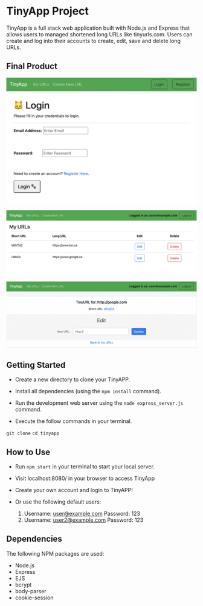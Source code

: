 # TinyApp Project

TinyApp is a full stack web application built with Node.js and Express that allows users to managed shortened long URLs like tinyurls.com. Users can create and log into their accounts to create, edit, save and delete long URLs.


## Final Product

!["Login Page"](https://github.com/Kuangdia/tinyapp/blob/main/docs/login.png?raw=true)

!["My URLs Page"](https://github.com/Kuangdia/tinyapp/blob/main/docs/My-urls.png)

!["Edit Page"](https://github.com/Kuangdia/tinyapp/blob/main/docs/Edit-urls.png)


## Getting Started

- Create a new directory to clone your TinyAPP.
- Install all dependencies (using the `npm install` command).
- Run the development web server using the `node express_server.js` command.

- Execute the follow commands in your terminal.

`git clone` 
`cd tinyapp`


## How to Use

- Run `npm start` in your terminal to start your local server.
- Visit localhost:8080/ in your browser to access TinyApp
- Create your own account and login to TinyAPP!
- Or use the following default users:

  1. Username: user@example.com   Password: 123
  2. Username: user2@example.com   Password: 123


## Dependencies

The following NPM packages are used:

- Node.js
- Express
- EJS
- bcrypt
- body-parser
- cookie-session

